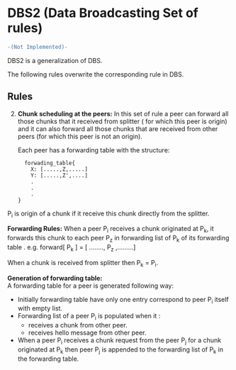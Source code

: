 
DBS2 (Data Broadcasting Set of rules)
====================================

```diff
-(Not Implemented)-
```

DBS2 is a generalization of DBS.

The following rules overwrite the corresponding rule in DBS.

Rules
-----

2. **Chunk scheduling at the peers:**  In this set of rule a peer can forward all those chunks that it received from splitter ( for which this peer is origin) and it can also forward all those chunks that are received from other peers (for which this peer is not an origin).

	Each peer has a forwarding table with the structure:
	```
	  forwading_table{
	    X: [.....,Z,.....]
	    Y: [.....,Z',....]
	    .
	    .
	    .
    }
    ```

P<sub>i</sub> is origin of a chunk if it receive this chunk directly from the splitter.

**Forwarding Rules:**
When a peer P<sub>i</sub> receives a chunk originated at P<sub>k</sub>, it forwards this chunk to each peer P<sub>z</sub> in forwarding list of P<sub>k</sub> of its forwarding table .
e.g.    forward[ P<sub>k</sub> ] = [ ........, P<sub>z</sub> ,.........] 

When a chunk is received from splitter then P<sub>k</sub> = P<sub>i</sub>.

**Generation of forwarding table:**   
A forwarding table for a peer is generated following way:
* Initially forwarding table have only one entry correspond to peer P<sub>i</sub> itself with empty list.
* Forwarding list of a peer P<sub>i</sub> is populated when it :
	* receives a chunk from other peer.
	* receives hello message from other peer.
*  When a peer P<sub>i</sub> receives a chunk request from the peer P<sub>j</sub> for a chunk originated at P<sub>k</sub> then peer P<sub>j</sub> is appended to the forwarding list of P<sub>k</sub> in the forwarding table.

